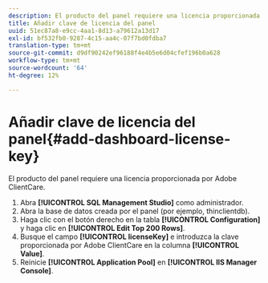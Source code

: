 ```yaml
---
description: El producto del panel requiere una licencia proporcionada por Adobe ClientCare.
title: Añadir clave de licencia del panel
uuid: 51ec87a8-e9cc-4aa1-8d13-a79612a13d17
exl-id: bf532fb0-9287-4c15-aa4c-07f7bd0fdba7
translation-type: tm+mt
source-git-commit: d9df90242ef96188f4e4b5e6d04cfef196b0a628
workflow-type: tm+mt
source-wordcount: '64'
ht-degree: 12%

---
```


# Añadir clave de licencia del panel{#add-dashboard-license-key}

El producto del panel requiere una licencia proporcionada por Adobe ClientCare.

1. Abra **[!UICONTROL SQL Management Studio]** como administrador.
1. Abra la base de datos creada por el panel (por ejemplo, thinclientdb).
1. Haga clic con el botón derecho en la tabla **[!UICONTROL Configuration]** y haga clic en **[!UICONTROL Edit Top 200 Rows]**.
1. Busque el campo **[!UICONTROL licenseKey]** e introduzca la clave proporcionada por Adobe ClientCare en la columna **[!UICONTROL Value]**.
1. Reinicie **[!UICONTROL Application Pool]** en **[!UICONTROL IIS Manager Console]**.
